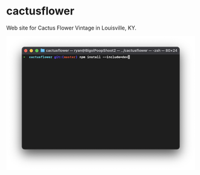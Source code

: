 # cactusflower
Web site for Cactus Flower Vintage in Louisville, KY.

![](readme-img/npmInstall2.png)
